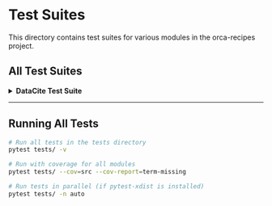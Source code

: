 # Test Suites

This directory contains test suites for various modules in the orca-recipes project.

## All Test Suites

<details>
<summary><strong>DataCite Test Suite</strong></summary>

## Overview
Comprehensive pytest test suite for the `datacite` module covering all functions, including extensive real-world edge case scenarios.

## Test Structure

### Files
```
tests/
├── __init__.py                          # Tests package init
├── test_datacite.py                     # Main test file
└── fixtures/
    ├── __init__.py                      # Fixtures package init
    └── datacite_fixtures.py             # All test fixtures

src/
└── datacite/
    ├── __init__.py                      # DataCite package init
    └── datacite.py                      # Main module
```

## Test Organization

Tests are organized into classes by function:

- **TestBuildQueryParams** - Query parameter building logic
- **TestMakeRequestWithRetry** - HTTP retry logic with exponential backoff, network exceptions
- **TestBuildUserAgentHeaders** - User-Agent header formatting
- **TestShouldContinuePagination** - Pagination decision logic
- **TestSerializeToNdjson** - JSON serialization to NDJSON format
- **TestFetchDoiPage** - Single page fetching from API, malformed responses
- **TestFetchDoi** - Full pagination flow, generator behavior, mid-pagination errors
- **TestWriteNdjsonGz** - File I/O with gzip compression, file system errors

### Real-World Edge Cases Covered

The test suite includes comprehensive coverage of real-world scenarios that may occur in production:

**Network Layer:**
- Timeout exceptions during API requests
- Connection errors (DNS failures, network unreachable)
- Mixed retryable HTTP errors (429, 503, 500) with recovery
- Exponential backoff retry behavior

**API Response Variations:**
- Malformed JSON responses
- Missing expected keys in API responses
- API errors occurring mid-pagination
- Empty and partial page responses
- Maximum page size boundaries (1000 items)

**File System Issues:**
- Permission denied when writing files
- Disk full during write operations
- Serialization errors for non-JSON-serializable objects
- Very large object serialization (100KB+ objects)
- Special characters in file paths
- Overwriting existing files

**Pagination Edge Cases:**
- Stopping on partial pages
- Starting pagination from arbitrary page numbers
- Handling missing data keys during iteration
- User-Agent header behavior with and without mailto parameter

## Fixtures 

All fixtures are in `tests/fixtures/datacite_fixtures.py`.

### Base Fixtures (Reusable Components)
- `base_doi_attributes`: Common DOI attribute fields shared across fixtures
- `base_doi_relationships`: Common relationship structure (client, provider, references)

### DOI Object Fixtures
- `sample_doi_object`: Complete DOI object with all fields (uses base fixtures)
- `sample_doi_objects`: List of minimal DOI objects for pagination testing

### Prefix Fixtures
- `prefixes`: Single prefix for testing
- `multiple_prefixes`: Multiple prefixes for testing

### API Response Fixtures
- `mock_api_response_full_page`: Full page response
- `mock_api_response_partial_page`: Partial page response
- `mock_api_response_empty`: Empty response

**Note:** Fixtures are designed to reuse common components to reduce redundancy. The `_create_minimal_doi()` helper function is used internally for creating test DOI objects.

## Running Tests

```bash
# Run all DataCite tests
pytest tests/test_datacite.py -v

# Run specific test class
pytest tests/test_datacite.py::TestBuildQueryParams -v

# Run specific test
pytest tests/test_datacite.py::TestBuildQueryParams::test_basic_params -v

# Run with coverage
pytest tests/test_datacite.py --cov=src.datacite --cov-report=term-missing
```
</details>

---

## Running All Tests

```bash
# Run all tests in the tests directory
pytest tests/ -v

# Run with coverage for all modules
pytest tests/ --cov=src --cov-report=term-missing

# Run tests in parallel (if pytest-xdist is installed)
pytest tests/ -n auto
```
